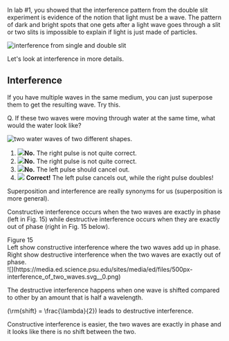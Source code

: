In lab #1, you showed that the interference pattern from the double slit experiment is evidence of the notion that light must be a wave. The pattern of dark and bright spots that one gets after a light wave goes through a slit or two slits is impossible to explain if light is just made of particles.

![interference from single and double slit](https://online.science.psu.edu/sites/default/files/phys010/W3waves/Single_%26_double_slit_experiment.jpg)

Let's look at interference in more details.

Interference
------------

If you have multiple waves in the same medium, you can just superpose them to get the resulting wave. Try this.

<div class="question">Q. If these two waves were moving through water at the same time, what would the water look like?

![two water waves of two different shapes.](https://online.science.psu.edu/sites/default/files/phys010/W7photon/waterwaves.png)

1. [![](https://online.science.psu.edu/sites/default/files/phys010/W7photon/waterwavesA.png)](#)**No.** The right pulse is not quite correct.
2. [![](https://online.science.psu.edu/sites/default/files/phys010/W7photon/waterwavesB.png)](#)**No.** The right pulse is not quite correct.
3. [![](https://online.science.psu.edu/sites/default/files/phys010/W7photon/waterwavesC.png)](#)**No.** The left pulse should cancel out.
4. [![](https://online.science.psu.edu/sites/default/files/phys010/W7photon/waterwavesD.png)](#) **Correct!** The left pulse cancels out, while the right pulse doubles!

</div>Superposition and interference are really synonyms for us (superposition is more general).

Constructive interference occurs when the two waves are exactly in phase (left in Fig. 15) while destructive interference occurs when they are exactly out of phase (right in Fig. 15 below).

<div class="figurelabel"><div class="figurelabel__title">Figure 15</div><div class="figurelabel__desc">Left show constructive interference where the two waves add up in phase. Right show destructive interference when the two waves are exactly out of phase.</div></div>![](https://media.ed.science.psu.edu/sites/media/ed/files/500px-interference_of_two_waves.svg__0.png)

The destructive interference happens when one wave is shifted compared to other by an amount that is half a wavelength.

\(\rm{shift} = \frac{\lambda}{2}\) leads to destructive interference.

Constructive interference is easier, the two waves are exactly in phase and it looks like there is no shift between the two.